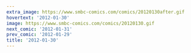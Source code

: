 ```yaml
---
extra_image: https://www.smbc-comics.com/comics/20120130after.gif
hovertext: '2012-01-30'
image: https://www.smbc-comics.com/comics/20120130.gif
next_comic: '2012-01-31'
prev_comic: '2012-01-29'
title: '2012-01-30'
---
```


